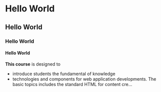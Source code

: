 # Hello World
## Hello World
### Hello World
#### Hello World

**This course** is designed to 
- introduce students the fundamental of knowledge
- technologies and components for web application developments. The basic topics includes the standard HTML for content cre…
